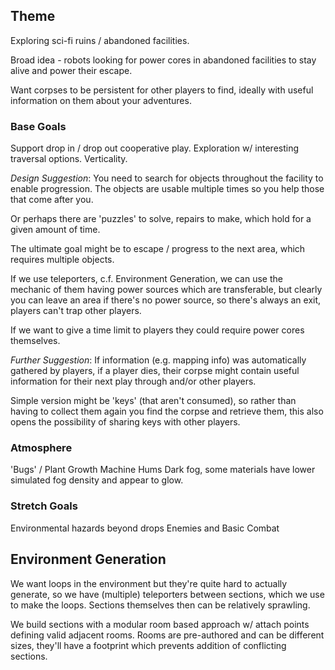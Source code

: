 ## Theme
Exploring sci-fi ruins / abandoned facilities.  

Broad idea - robots looking for power cores in abandoned facilities to stay alive
and power their escape.

Want corpses to be persistent for other players to find, ideally with useful information
on them about your adventures.

### Base Goals
Support drop in / drop out cooperative play.
Exploration w/ interesting traversal options.
  Verticality.

*Design Suggestion*:
You need to search for objects throughout the facility to enable progression.
The objects are usable multiple times so you help those that come after you.

Or perhaps there are 'puzzles' to solve, repairs to make, which hold for a given amount of time.

The ultimate goal might be to escape / progress to the next area, which requires multiple objects.

If we use teleporters, c.f. Environment Generation, we can use the mechanic of them having
power sources which are transferable, but clearly you can leave an area if there's no power source,
so there's always an exit, players can't trap other players.

If we want to give a time limit to players they could require power cores themselves.

*Further Suggestion*:
If information (e.g. mapping info) was automatically gathered by players, if a player dies,
their corpse might contain useful information for their next play through and/or other players.

Simple version might be 'keys' (that aren't consumed), so rather than having to collect them
again you find the corpse and retrieve them, this also opens the possibility of sharing keys
with other players.

### Atmosphere
'Bugs' / Plant Growth
Machine Hums
Dark fog, some materials have lower simulated fog density and appear to glow.

### Stretch Goals
Environmental hazards beyond drops
Enemies and Basic Combat

## Environment Generation
We want loops in the environment but they're quite hard to actually generate, so
we have (multiple) teleporters between sections, which we use to make the loops.
Sections themselves then can be relatively sprawling.

We build sections with a modular room based approach w/ attach points defining valid
adjacent rooms. Rooms are pre-authored and can be different sizes, they'll have a
footprint which prevents addition of conflicting sections.

